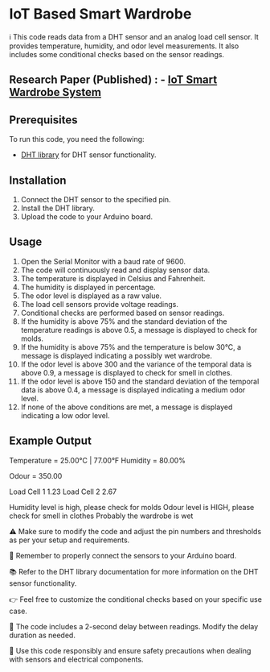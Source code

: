 # IoT Based Smart Wardrobe

ℹ️ This code reads data from a DHT sensor and an analog load cell sensor. It provides temperature, humidity, and odor level measurements. It also includes some conditional checks based on the sensor readings.

## Research Paper (Published) : - [IoT Smart Wardrobe System](https://ijirt.org/Article?manuscript=160255) 

## Prerequisites

To run this code, you need the following:

- [DHT library](https://github.com/adafruit/DHT-sensor-library) for DHT sensor functionality.

## Installation

1. Connect the DHT sensor to the specified pin.
2. Install the DHT library.
3. Upload the code to your Arduino board.

## Usage

1. Open the Serial Monitor with a baud rate of 9600.
2. The code will continuously read and display sensor data.
3. The temperature is displayed in Celsius and Fahrenheit.
4. The humidity is displayed in percentage.
5. The odor level is displayed as a raw value.
6. The load cell sensors provide voltage readings.
7. Conditional checks are performed based on sensor readings.
8. If the humidity is above 75% and the standard deviation of the temperature readings is above 0.5, a message is displayed to check for molds.
9. If the humidity is above 75% and the temperature is below 30°C, a message is displayed indicating a possibly wet wardrobe.
10. If the odor level is above 300 and the variance of the temporal data is above 0.9, a message is displayed to check for smell in clothes.
11. If the odor level is above 150 and the standard deviation of the temporal data is above 0.4, a message is displayed indicating a medium odor level.
12. If none of the above conditions are met, a message is displayed indicating a low odor level.

## Example Output
Temperature = 25.00°C | 77.00°F
Humidity = 80.00%

Odour = 350.00

Load Cell 1
1.23
Load Cell 2
2.67

Humidity level is high, please check for molds
Odour level is HIGH, please check for smell in clothes
Probably the wardrobe is wet


⚠️ Make sure to modify the code and adjust the pin numbers and thresholds as per your setup and requirements.

🔌 Remember to properly connect the sensors to your Arduino board.

📚 Refer to the DHT library documentation for more information on the DHT sensor functionality.

👉 Feel free to customize the conditional checks based on your specific use case.

🔄 The code includes a 2-second delay between readings. Modify the delay duration as needed.

🚧 Use this code responsibly and ensure safety precautions when dealing with sensors and electrical components.

